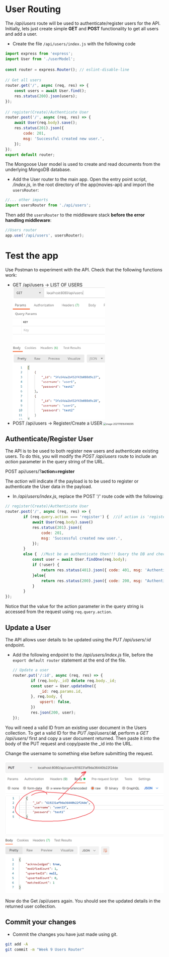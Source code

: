# User Routing

The */api/users* route will be used to authenticate/register users for the API.
Initially, lets just create simple **GET** and **POST** functionality to get all users and add a user.

+ Create the file  ``/api/users/index.js``  with the following code

```javascript
import express from 'express';
import User from './userModel';

const router = express.Router(); // eslint-disable-line

// Get all users
router.get('/', async (req, res) => {
    const users = await User.find();
    res.status(200).json(users);
});

// register(Create)/Authenticate User
router.post('/', async (req, res) => {
    await User(req.body).save();
    res.status(201).json({
        code: 201,
        msg: 'Successful created new user.',
    });
});
export default router;
```

The Mongoose User model is used to  create and read documents from the underlying MongoDB database.

- Add the User router to the main app. Open the entry point script,  */index.js*, in the root directory of the app(movies-api) and import the ``usersRouter``:

~~~javascript
//... other imports
import usersRouter from './api/users';
~~~

Then add the ``usersRouter`` to the middleware stack **before the error handling middleware**:
~~~javascript
//Users router
app.use('/api/users', usersRouter);

~~~

# Test the app

Use Postman to experiment with the API. Check that the following functions work:

 * GET     /api/users              ->  LIST OF USERS
   <img src="./img/get.png" style="zoom: 67%;" />
 * POST    /api/users            ->  Register/Create a USER
   <img src="C:\Users\Frank\AppData\Roaming\Typora\typora-user-images\image-20211116164146095.png" alt="image-20211116164146095" style="zoom:50%;" />

## Authenticate/Register User

The API is to be used to both register new users and authenticate existing users. To do this, you will modify the *POST /api/users* route to include an *action* parameter in the query string of the URL. 

POST api/users/?**action=register**

The *action* will indicate if the payload is to be used to register or authenticate the User data in the payload. 

+  In */api/users/index.js*, replace the POST '/' route code with the following: 

  ~~~javascript
  // register(Create)/Authenticate User
  router.post('/', async (req, res) => {
          if (req.query.action === 'register') {  //if action is 'register' then save to DB
              await User(req.body).save()
              res.status(201).json({
                  code: 201,
                  msg: 'Successful created new user.',
              });
          }
          else {  //Must be an authenticate then!!! Query the DB and check if there's a match
              const user = await User.findOne(req.body);
              if (!user) {
                  return res.status(401).json({ code: 401, msg: 'Authentication failed' })
              }else{
                  return res.status(200).json({ code: 200, msg: "Authentication Successful", token: 'TEMPORARY_TOKEN' })
              }
          }
  });
  ~~~

 Notice that the value for the action parameter in the query string is accessed from the request using ``req.query.action``.

## Update a User

The API allows user details to be updated using the *PUT /api/users/:id* endpoint. 

+ Add the following endpoint to the */api/users/index.js* file, before the ``export default router`` statement at the end of the file. 

  ~~~javascript
  // Update a user
  router.put('/:id', async (req, res) => {
          if (req.body._id) delete req.body._id;
          const user = User.updateOne({
              _id: req.params.id,
          }, req.body, {
              upsert: false,
          })
          res.json(200, user);
  });
  ~~~

  

You will need a valid ID from an existing user document in the Users collection. To get a valid ID for the *PUT /api/users/**:id***, perform a *GET /api/users/* first and copy a user document returned. Then paste it into the body of the PUT request and copy/paste the _id into the URL. 

Change the username to something else before submitting the request.

<img src="./img/image-20211115104006529.png" alt="image-20211115104006529" style="zoom:50%;" />

Now do the Get /api/users again. You should see the updated details in the returned user collection.

## Commit your changes

- Commit the changes you have just made using git.

~~~bash
git add -A
git commit -m "Week 9 Users Router"
~~~
